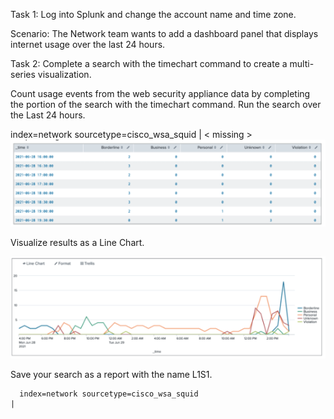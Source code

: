 Task 1: Log into Splunk and change the account name and time zone. 

Scenario: The Network team wants to add a dashboard panel that displays internet usage over the last  24 hours. 

Task 2: Complete a search with the timechart command to create a multi-series visualization. 

Count usage events from the web security appliance data by completing the <missing> portion of the search with the timechart command. Run the search over the Last 24 hours. 

index=network sourcetype=cisco_wsa_squid | < missing >  
![image](https://github.com/ShahzebFarruk/Splunk_Material/blob/main/Statistical%20Labs/table1.png)


Visualize results as a Line Chart.
  

![image](https://github.com/ShahzebFarruk/Splunk_Material/blob/main/Statistical%20Labs/table2.png)

  
Save your search as a report with the name L1S1.

```splunk
  index=network sourcetype=cisco_wsa_squid
|
  ```
